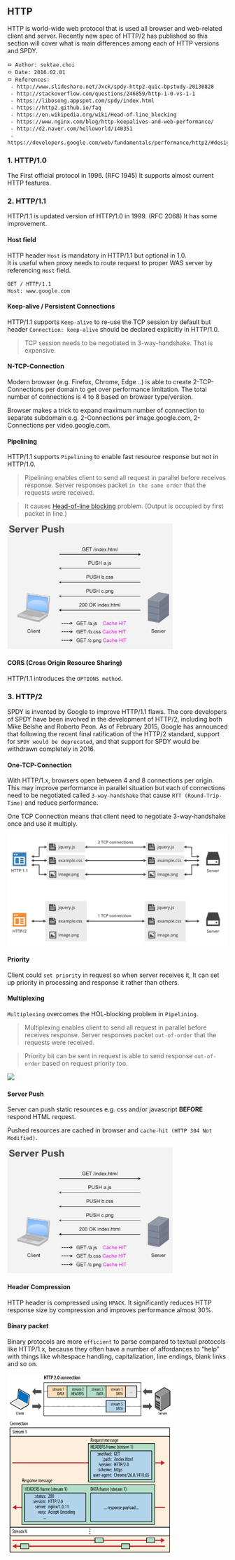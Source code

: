 ## HTTP
HTTP is world-wide web protocol that is used all browser and web-related client and server. Recently new spec of HTTP/2 has published so this section will cover what is main differences among each of HTTP versions and SPDY.

```
ㅁ Author: suktae.choi
ㅁ Date: 2016.02.01
ㅁ References:
 - http://www.slideshare.net/Jxck/spdy-http2-quic-bpstudy-20130828
 - http://stackoverflow.com/questions/246859/http-1-0-vs-1-1
 - https://libosong.appspot.com/spdy/index.html
 - https://http2.github.io/faq
 - https://en.wikipedia.org/wiki/Head-of-line_blocking
 - https://www.nginx.com/blog/http-keepalives-and-web-performance/
 - http://d2.naver.com/helloworld/140351
 - https://developers.google.com/web/fundamentals/performance/http2/#design_and_technical_goals
```

### 1. HTTP/1.0
The First official protocol in 1996. (RFC 1945) It supports almost current HTTP features.

### 2. HTTP/1.1
HTTP/1.1 is updated version of HTTP/1.0 in 1999. (RFC 2068) It has some improvement.

#### Host field
HTTP header `Host` is mandatory in HTTP/1.1 but optional in 1.0.<br>
It is useful when proxy needs to route request to proper WAS server by referencing `Host` field.

```
GET / HTTP/1.1
Host: www.google.com
```

#### Keep-alive / Persistent Connections
HTTP/1.1 supports `Keep-alive` to re-use the TCP session by default but header `Connection: keep-alive` should be declared explicitly in HTTP/1.0.
> TCP session needs to be negotiated in 3-way-handshake. That is expensive.

#### N-TCP-Connection
Modern browser (e.g. Firefox, Chrome, Edge ..) is able to create 2-TCP-Connections per domain to get over performance limitation. The total number of connections is 4 to 8 based on browser type/version.

Browser makes a trick to expand maximum number of connection to separate subdomain e.g. 2-Connections per image.google.com, 2-Connections per video.google.com.

#### Pipelining
HTTP/1.1 supports `Pipelining` to enable fast resource response but not in HTTP/1.0.
> Pipelining enables client to send all request in parallel before receives response. Server responses packet `in the same order` that the requests were received.

> It causes [Head-of-line blocking](https://en.wikipedia.org/wiki/Head-of-line_blocking) problem. (Output is occupied by first packet in line.)

<img src="https://github.com/agongi/study/blob/master/http/images/Screen%20Shot%202016-02-02%20at%2000.34.17.png" width="75%">

#### CORS (Cross Origin Resource Sharing)
HTTP/1.1 introduces the `OPTIONS method`.

### 3. HTTP/2
SPDY is invented by Google to improve HTTP/1.1 flaws. The core developers of SPDY have been involved in the development of HTTP/2, including both Mike Belshe and Roberto Peon. As of February 2015, Google has announced that following the recent final ratification of the HTTP/2 standard, support for `SPDY would be deprecated`, and that support for SPDY would be withdrawn completely in 2016.

#### One-TCP-Connection
With HTTP/1.x, browsers open between 4 and 8 connections per origin. This may improve performance in parallel situation but each of connections need to be negotiated called `3-way-handshake` that cause `RTT (Round-Trip-Time)` and reduce performance.

One TCP Connection means that client need to negotiate 3-way-handshake once and use it multiply.

![alt-tcp-connection](https://github.com/agongi/study/blob/master/http/images/Screen%20Shot%202017-04-11%20at%2001.39.28.png)

#### Priority
Client could `set priority` in request so when server receives it, It can set up priority in processing and response it rather than others.

#### Multiplexing
`Multiplexing` overcomes the HOL-blocking problem in `Pipelining`.
> Multiplexing enables client to send all request in parallel before receives response. Server responses packet `out-of-order` that the requests were received.

> Priority bit can be sent in request is able to send response `out-of-order` based on request priority too.

<img src="#" width="75%">

#### Server Push
Server can push static resources e.g. css and/or javascript **BEFORE** respond HTML request.

Pushed resources are cached in browser and `cache-hit (HTTP 304 Not Modified)`.

<img src="https://github.com/agongi/study/blob/master/http/images/Screen%20Shot%202016-02-02%20at%2000.34.17.png" width="75%">

#### Header Compression
HTTP header is compressed using `HPACK`. It significantly reduces HTTP response size by compression and improves performance almost 30%.

#### Binary packet
Binary protocols are more `efficient` to parse compared to textual protocols like HTTP/1.x, because they often have a number of affordances to “help” with things like whitespace handling, capitalization, line endings, blank links and so on.

<img src="https://github.com/agongi/study/blob/master/http/images/Screen%20Shot%202017-04-11%20at%2001.37.08.png" width="75%">

<img src="https://github.com/agongi/study/blob/master/http/images/Screen%20Shot%202017-04-11%20at%2001.37.17.png" width="75%">
